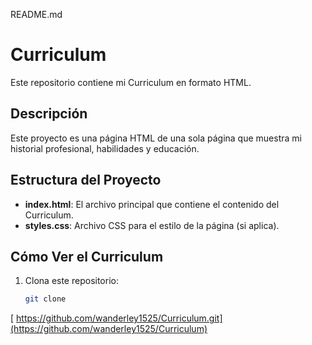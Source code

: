 README.md

# Curriculum

Este repositorio contiene mi Curriculum en formato HTML.

## Descripción

Este proyecto es una página HTML de una sola página que muestra mi historial profesional, habilidades y educación.

## Estructura del Proyecto

- **index.html**: El archivo principal que contiene el contenido del Curriculum.
- **styles.css**: Archivo CSS para el estilo de la página (si aplica).

## Cómo Ver el Curriculum

1. Clona este repositorio:
   ```bash
   git clone
[   https://github.com/wanderley1525/Curriculum.git](https://github.com/wanderley1525/Curriculum)
